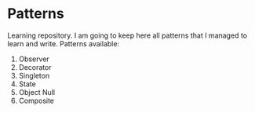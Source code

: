 # Patterns
Learning repository. I am going to keep here all patterns that I managed to learn and write.
Patterns available:
1) Observer
2) Decorator
3) Singleton
4) State
5) Object Null
6) Composite
